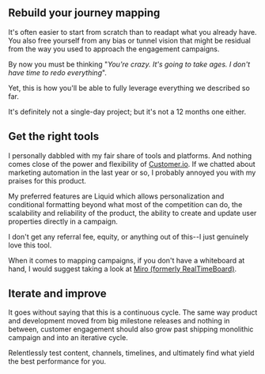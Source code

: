 ## Rebuild your journey mapping

It's often easier to start from scratch than to readapt what you already have. You also free yourself from any bias or tunnel vision that might be residual from the way you used to approach the engagement campaigns.

By now you must be thinking "_You're crazy. It's going to take ages. I don't have time to redo everything_".

Yet, this is how you'll be able to fully leverage everything we described so far.

It's definitely not a single-day project; but it's not a 12 months one either.

## Get the right tools

I personally dabbled with my fair share of tools and platforms. And nothing comes close of the power and flexibility of [Customer.io](https://customer.io). If we chatted about marketing automation in the last year or so, I probably annoyed you with my praises for this product.

My preferred features are Liquid which allows personalization and conditional formatting beyond what most of the competition can do, the scalability and reliability of the product, the ability to create and update user properties directly in a campaign.

I don't get any referral fee, equity, or anything out of this--I just genuinely love this tool.

When it comes to mapping campaigns, if you don't have a whiteboard at hand, I would suggest taking a look at [Miro (formerly RealTimeBoard)](https://miro.com/).

## Iterate and improve

It goes without saying that this is a continuous cycle. The same way product and development moved from big milestone releases and nothing in between, customer engagement should also grow past shipping monolithic campaign and into an iterative cycle.

Relentlessly test content, channels, timelines, and ultimately find what yield the best performance for you.
